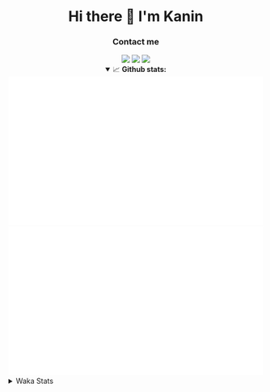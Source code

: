 <div align="center">
 <h1>Hi there 👋 I'm Kanin</h1>
 <h3>Contact me</h3>
 <a href="mailto:im@kanin.dev"><img src="https://img.shields.io/badge/gmail-%23D14836.svg?&style=for-the-badge&logo=gmail&logoColor=white"/></a>
 <a href="https://twitter.com/KaninTwt"><img src="https://img.shields.io/badge/twitter-%231DA1F2.svg?&style=for-the-badge&logo=twitter&logoColor=white"/></a>
 <a href="https://www.linkedin.com/in/KaninDev"><img src="https://img.shields.io/badge/linkedin-%230077B5.svg?&style=for-the-badge&logo=linkedin&logoColor=white"/></a>
<details open>
  <summary>📈 <b>Github stats:</b></summary>
  <img src="https://github.com/Kanin/Kanin/blob/master/scripts/GitHubStats/generated/overview.svg"/>
  <img src="https://github.com/Kanin/Kanin/blob/master/scripts/GitHubStats/generated/languages.svg"/>
</details>
</div>

<details>
 <summary>Waka Stats</summary>

<!--START_SECTION:waka-->
![Code Time](http://img.shields.io/badge/Code%20Time-2%2C600%20hrs%2038%20mins-blue)

![Profile Views](http://img.shields.io/badge/Profile%20Views-0-blue)

![Lines of code](https://img.shields.io/badge/From%20Hello%20World%20I%27ve%20Written-782.6%20thousand%20lines%20of%20code-blue)

**🐱 My GitHub Data** 

> 📦 181.3 kB Used in GitHub's Storage 
 > 
> 🏆 69 Contributions in the Year 2025
 > 
> 🚫 Not Opted to Hire
 > 
> 📜 28 Public Repositories 
 > 
> 🔑 19 Private Repositories 
 > 
**I'm an Early 🐤** 

```text
🌞 Morning                3005 commits        ███████░░░░░░░░░░░░░░░░░░   27.69 % 
🌆 Daytime                3190 commits        ███████░░░░░░░░░░░░░░░░░░   29.39 % 
🌃 Evening                3122 commits        ███████░░░░░░░░░░░░░░░░░░   28.76 % 
🌙 Night                  1537 commits        ████░░░░░░░░░░░░░░░░░░░░░   14.16 % 
```
📅 **I'm Most Productive on Monday** 

```text
Monday                   2091 commits        █████░░░░░░░░░░░░░░░░░░░░   19.26 % 
Tuesday                  1572 commits        ████░░░░░░░░░░░░░░░░░░░░░   14.48 % 
Wednesday                1088 commits        ███░░░░░░░░░░░░░░░░░░░░░░   10.02 % 
Thursday                 1671 commits        ████░░░░░░░░░░░░░░░░░░░░░   15.40 % 
Friday                   1816 commits        ████░░░░░░░░░░░░░░░░░░░░░   16.73 % 
Saturday                 1045 commits        ██░░░░░░░░░░░░░░░░░░░░░░░   09.63 % 
Sunday                   1571 commits        ████░░░░░░░░░░░░░░░░░░░░░   14.47 % 
```


📊 **This Week I Spent My Time On** 

```text
🕑︎ Time Zone: America/New_York

💬 Programming Languages: 
Python                   8 hrs 44 mins       ████████████████░░░░░░░░░   63.15 % 
TypeScript               3 hrs 2 mins        █████░░░░░░░░░░░░░░░░░░░░   21.98 % 
Other                    52 mins             ██░░░░░░░░░░░░░░░░░░░░░░░   06.36 % 
JavaScript               29 mins             █░░░░░░░░░░░░░░░░░░░░░░░░   03.57 % 
Java                     25 mins             █░░░░░░░░░░░░░░░░░░░░░░░░   03.12 % 

🔥 Editors: 
VS Code                  12 hrs 58 mins      ███████████████████████░░   93.80 % 
PyCharm                  41 mins             █░░░░░░░░░░░░░░░░░░░░░░░░   05.02 % 
WebStorm                 9 mins              ░░░░░░░░░░░░░░░░░░░░░░░░░   01.18 % 

🐱‍💻 Projects: 
Site                     12 hrs 32 mins      ███████████████████████░░   90.63 % 
APIServer                40 mins             █░░░░░░░░░░░░░░░░░░░░░░░░   04.85 % 
DiscordSRV               26 mins             █░░░░░░░░░░░░░░░░░░░░░░░░   03.17 % 
mysite                   9 mins              ░░░░░░░░░░░░░░░░░░░░░░░░░   01.18 % 
Community-Bot            1 min               ░░░░░░░░░░░░░░░░░░░░░░░░░   00.17 % 

💻 Operating System: 
Windows                  13 hrs 50 mins      █████████████████████████   100.00 % 
```

**I Mostly Code in Python** 

```text
Python                   33 repos            ████████████████░░░░░░░░░   62.26 % 
Java                     7 repos             ███░░░░░░░░░░░░░░░░░░░░░░   13.21 % 
TypeScript               5 repos             ██░░░░░░░░░░░░░░░░░░░░░░░   09.43 % 
HTML                     3 repos             █░░░░░░░░░░░░░░░░░░░░░░░░   05.66 % 
Kotlin                   1 repo              ░░░░░░░░░░░░░░░░░░░░░░░░░   01.89 % 
```



**Timeline**

![Lines of Code chart](https://raw.githubusercontent.com/Kanin/Kanin/master/assets/bar_graph.png)


 Last Updated on 08/03/2025 21:34:15 UTC
<!--END_SECTION:waka-->
</details>
